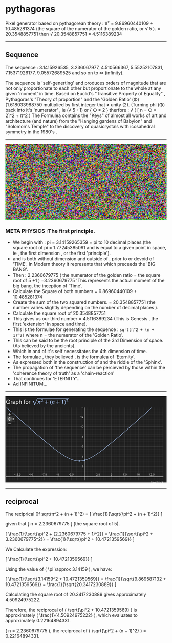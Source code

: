# pythagoras

Pixel generator based on pythagorean theory : π² = 9.86960440109 + 10.485281374 (the square of the numerator of the golden ratio, or √ 5 ).
= 20.3548857751 then √  20.3548857751 =   4.5116389234
**************************************************************************************************************************************************************************************
## Sequence
The sequence : 3.1415926535, 3.236067977, 4.510566367, 5.55252107831, 7.15371926177, 9.05572689525 and so on to ∞ (infinity).

The sequence is 'self-generting' and produces orders of magnitude that are not only proportionate to each other but proportionate to the whole at any given 'moment' in time.
Based on Euclid's "Transitive Property of Equality" , Pythagoras's "Theory of proportion" and the 'Golden Ratio' (Φ) (1.618033988750  multiplied by first integer that ≠ unity (2).
(Turning phi (Φ) back into it's 'numerator' , ie (√ 5 +1) or { Φ * 2 } therfore : √ ( [ n = Φ * 2]^2 + π^2 )
The Formulea contains the "Keys" of almost all works of art and architecture (and nature) from the "Hanging gardens of Babylon" and "Solomon's Temple" to the discovery of quasicrystals with
icosahedral symmetry in the 1980's .
**********************************************************************************************************************************************************************
![goldenn ration](pixels.png) 

### META PHYSICS :The first principle.

* We begin with :  pi = 3.14159265359 = pi to 10 decimal places.(the square root of pi = 1.77245385091 and is equal to a given point in space, ie , the first dimension , or the first 'principle').
* and is both without dimension and outside of , prior to or devoid of 'TIME'. In Modern theory it represents that which preceeds the 'BIG BANG'.
* Then : 2.2360679775 ( the numerator of the golden ratio = the square root of 5 +1 ) =3.2360679775 'This represents the actual moment of the big bang, the inception of 'Time'.
* Calculate the Square of both numbers = 9.86960440109  +  10.485281374 
* Create the sum of the two squared numbers. = 20.3548857751 (the number varies slightly depending on the number of decimal places ).
* Calculate the square root of 20.3548857751 
* This gives us our third number =  4.5116389234 (This is Genesis , the first 'extension' in space and time).
* This is the formulae for generating the sequence : ```sqrt(π^2 + (n + 1)^2)``` where n = the numerator of the 'Golden Ratio'.
* This can be said to be the root principle of the 3rd Dimension of space.(As believed by the ancients).
* Which in and of it's self necessitates the 4th dimension of time.
* The formulae , they believed , is the formulea of 'Eternity'.
* As expressed both in the construction of and the riddle of the 'Sphinx'.
* The propagation of 'the sequence' can be percieved by those within the 'coherence theory of truth' as a 'chain-reaction'
* That continues for 'ETERNITY'...
* Ad INFINITUM...
  
 *************************************************************************************************************************************************************************
 ![eternity](eternity2.png) 


 ***********************************************************************************************************************************************************************
## reciprocal

 The reciprical 0f sqrt(π^2 + (n + 1)^2) = [ \frac{1}{\sqrt{\pi^2 + (n + 1)^2}} ] 

given that [ n = 2.2360679775 ] (the square root of 5).

 [ \frac{1}{\sqrt{\pi^2 + (2.2360679775 + 1)^2}} = \frac{1}{\sqrt{\pi^2 + 3.2360679775^2}} = \frac{1}{\sqrt{\pi^2 + 10.4721359569}} ]

We Calculate the expression:

\[ \frac{1}{\sqrt{\pi^2 + 10.4721359569}} \]

Using the value of \( \pi \approx 3.14159 \), we have:

\[ \frac{1}{\sqrt{3.14159^2 + 10.4721359569}} = \frac{1}{\sqrt{9.869587132 + 10.4721359569}} = \frac{1}{\sqrt{20.3417230889}} \]

Calculating the square root of 20.3417230889 gives approximately 4.50924975222.

Therefore, the reciprocal of \( \sqrt{\pi^2 + 10.4721359569} \) is approximately \( \frac{1}{4.50924975222} \), which evaluates to approximately 0.22164894331.

 \( n = 2.2360679775 \), the reciprocal of \( \sqrt{\pi^2 + (n + 1)^2} \)  = 0.22164894331.
 
 
 
 
 
 
